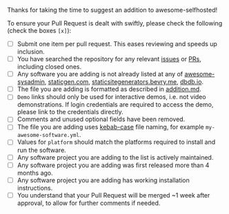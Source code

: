 <!-- If you are adding new software to the list, DO NOT DELETE THE TEXT BELOW . Please make sure relevant boxes are checked [x] -->
<!-- If you are simply updating an existing entry or removing a project, DO delete the text below. -->

Thanks for taking the time to suggest an addition to awesome-selfhosted! 

To ensure your Pull Request is dealt with swiftly, please check the following (check the boxes `[x]`):
- [ ] Submit one item per pull request. This eases reviewing and speeds up inclusion.
- [ ] You have searched the repository for any relevant [issues](https://github.com/awesome-selfhosted/awesome-selfhosted-data/issues) or [PRs](https://github.com/awesome-selfhosted/awesome-selfhosted-data/pulls), including closed ones.
- [ ] Any software you are adding is not already listed at any of [awesome-sysadmin](https://github.com/awesome-foss/awesome-sysadmin), [staticgen.com](https://www.staticgen.com/), [staticsitegenerators.bevry.me](https://staticsitegenerators.bevry.me/), [dbdb.io](https://dbdb.io/browse).
- [ ] The file you are adding is formatted as described in [addition.md](https://github.com/awesome-selfhosted/awesome-selfhosted-data/blob/master/.github/ISSUE_TEMPLATE/addition.md).
- [ ] `Demo` links should only be used for interactive demos, i.e. not video demonstrations. If login credentials are required to access the demo, please link to the credentials directly.
- [ ] Comments and unused optional fields have been removed.
- [ ] The file you are adding uses [kebab-case](https://en.wikipedia.org/wiki/Letter_case#Kebab_case) file naming, for example `my-awesome-software.yml`.
- [ ] Values for `platform` should match the platforms required to install and run the software.
- [ ] Any software project you are adding to the list is actively maintained.
- [ ] Any software project you are adding was first released more than 4 months ago.
- [ ] Any software project you are adding has working installation instructions.
- [ ] You understand that your Pull Request will be merged ~1 week after approval, to allow for further comments if needed.
